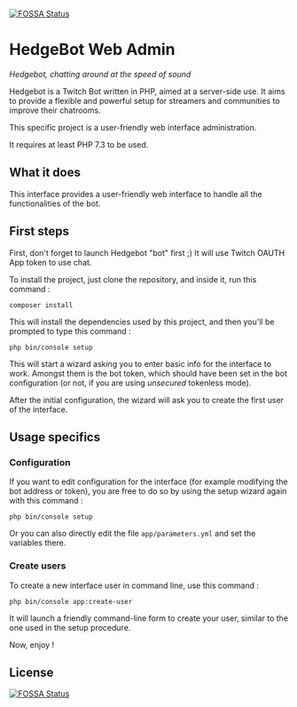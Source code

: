 [![FOSSA Status](https://app.fossa.io/api/projects/git%2Bgithub.com%2Fylorant%2FHedgebot-admin.svg?type=shield)](https://app.fossa.io/projects/git%2Bgithub.com%2Fylorant%2FHedgebot-admin?ref=badge_shield)

# HedgeBot Web Admin

*Hedgebot, chatting around at the speed of sound*

Hedgebot is a Twitch Bot written in PHP, aimed at a server-side use. It aims to provide a
flexible and powerful setup for streamers and communities to improve their chatrooms.

This specific project is a user-friendly web interface administration.

It requires at least PHP 7.3 to be used.

## What it does

This interface provides a user-friendly web interface to handle all the functionalities of the bot.

## First steps
First, don't forget to launch Hedgebot "bot" first ;)
It will use Twitch OAUTH App token to use chat.

To install the project, just clone the repository, and inside it, run this command :

`composer install`

This will install the dependencies used by this project, and then you'll be prompted to type this command :

`php bin/console setup`

This will start a wizard asking you to enter basic info for the interface to work. Amongst them is the bot token, which should have been set in the bot configuration (or not, if you are using *unsecured* tokenless mode).

After the initial configuration, the wizard will ask you to create the first user of the interface.

## Usage specifics

### Configuration

If you want to edit configuration for the interface (for example modifying the bot address or token), you are free to do so by using the setup wizard again with this command :

`php bin/console setup`

Or you can also directly edit the file `app/parameters.yml` and set the variables there.

### Create users

To create a new interface user in command line, use this command :

`php bin/console app:create-user`

It will launch a friendly command-line form to create your user, similar to the one used in the setup procedure.

Now, enjoy !


## License
[![FOSSA Status](https://app.fossa.io/api/projects/git%2Bgithub.com%2Fylorant%2FHedgebot-admin.svg?type=large)](https://app.fossa.io/projects/git%2Bgithub.com%2Fylorant%2FHedgebot-admin?ref=badge_large)
